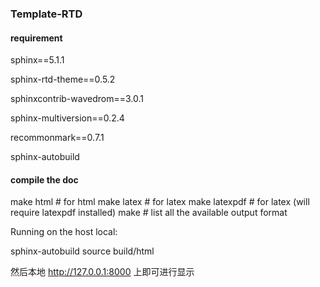 
### Template-RTD

#### requirement
sphinx==5.1.1

sphinx-rtd-theme==0.5.2

sphinxcontrib-wavedrom==3.0.1

sphinx-multiversion==0.2.4

recommonmark==0.7.1

sphinx-autobuild

#### compile the doc

   make html     # for html
   make latex    # for latex
   make latexpdf # for latex (will require latexpdf installed)
   make          # list all the available output format

Running on the host local:

sphinx-autobuild source build/html

然后本地 http://127.0.0.1:8000 上即可进行显示


